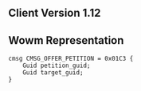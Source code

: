 ## Client Version 1.12

## Wowm Representation
```rust,ignore
cmsg CMSG_OFFER_PETITION = 0x01C3 {
    Guid petition_guid;    
    Guid target_guid;    
}

```
